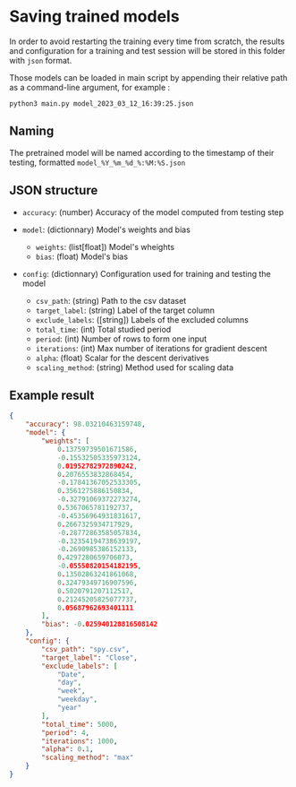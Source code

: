 # Saving trained models

In order to avoid restarting the training every time from scratch, the results and configuration for a training and test session will be stored in this folder with `json` format.

Those models can be loaded in main script by appending their relative path as a command-line argument, for example :

`python3 main.py model_2023_03_12_16:39:25.json`

## Naming

The pretrained model will be named according to the timestamp of their testing, formatted `model_%Y_%m_%d_%:%M:%S.json`

## JSON structure

- `accuracy`: (number) Accuracy of the model computed from testing step
- `model`: (dictionnary) Model's weights and bias
    - `weights`: (list[float]) Model's wheights
    - `bias`: (float) Model's bias
- `config`: (dictionnary) Configuration used for training and testing the model

    - `csv_path`: (string) Path to the csv dataset
    - `target_label`: (string) Label of the target column
    - `exclude_labels`: ([string]) Labels of the excluded columns
    - `total_time`: (int) Total studied period
    - `period`: (int) Number of rows to form one input
    - `iterations`: (int) Max number of iterations for gradient descent
    - `alpha`: (float) Scalar for the descent derivatives
    - `scaling_method`: (string) Method used for scaling data

## Example result

```json
{
    "accuracy": 98.03210463159748,
    "model": {
        "weights": [
            0.13759739501671586,
            -0.15532505335973124,
            0.01952782972890242,
            0.2076553832868454,
            -0.17841367052533305,
            0.3561275886150834,
            -0.32791069372273274,
            0.5367065781192737,
            -0.45356964931831617,
            0.2667325934717929,
            -0.28772863585057834,
            -0.32354194738639197,
            -0.2690985386152133,
            0.4297280659706073,
            -0.05550820154182195,
            0.13502863241861068,
            0.32479349716907596,
            0.5020791207112517,
            0.21245205825077737,
            0.05687962693401111
        ],
        "bias": -0.025940128816508142
    },
    "config": {
        "csv_path": "spy.csv",
        "target_label": "Close",
        "exclude_labels": [
            "Date",
            "day",
            "week",
            "weekday",
            "year"
        ],
        "total_time": 5000,
        "period": 4,
        "iterations": 1000,
        "alpha": 0.1,
        "scaling_method": "max"
    }
}
```
